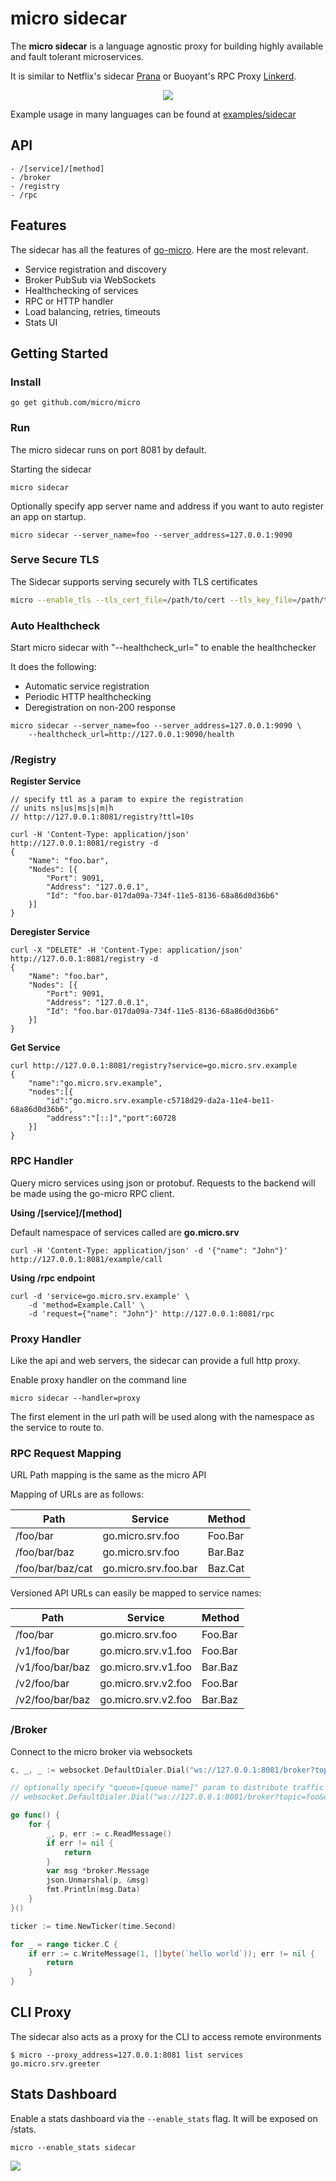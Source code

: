 # micro sidecar

The **micro sidecar** is a language agnostic proxy for building highly available and fault tolerant microservices.

It is similar to Netflix's sidecar [Prana](https://github.com/Netflix/Prana) or Buoyant's RPC Proxy [Linkerd](https://linkerd.io).

<p align="center">
  <img src="https://github.com/micro/docs/blob/master/images/car.png" />
</p>

Example usage in many languages can be found at [examples/sidecar](https://github.com/micro/examples/tree/master/sidecar)

## API

```
- /[service]/[method]
- /broker
- /registry
- /rpc
```

## Features

The sidecar has all the features of [go-micro](https://github.com/micro/go-micro). Here are the most relevant.

- Service registration and discovery
- Broker PubSub via WebSockets
- Healthchecking of services
- RPC or HTTP handler
- Load balancing, retries, timeouts
- Stats UI

## Getting Started

### Install

```shell
go get github.com/micro/micro
```

### Run

The micro sidecar runs on port 8081 by default.

Starting the sidecar 

```shell
micro sidecar
```

Optionally specify app server name and address if you want to auto register an app on startup.

```shell
micro sidecar --server_name=foo --server_address=127.0.0.1:9090
```

### Serve Secure TLS

The Sidecar supports serving securely with TLS certificates

```bash
micro --enable_tls --tls_cert_file=/path/to/cert --tls_key_file=/path/to/key sidecar
```

### Auto Healthcheck

Start micro sidecar with "--healthcheck_url=" to enable the healthchecker

It does the following:
- Automatic service registration
- Periodic HTTP healthchecking
- Deregistration on non-200 response

```shell
micro sidecar --server_name=foo --server_address=127.0.0.1:9090 \
	--healthcheck_url=http://127.0.0.1:9090/health
```

### /Registry

**Register Service**

```shell
// specify ttl as a param to expire the registration
// units ns|us|ms|s|m|h
// http://127.0.0.1:8081/registry?ttl=10s

curl -H 'Content-Type: application/json' http://127.0.0.1:8081/registry -d 
{
	"Name": "foo.bar",
	"Nodes": [{
		"Port": 9091,
		"Address": "127.0.0.1",
		"Id": "foo.bar-017da09a-734f-11e5-8136-68a86d0d36b6"
	}]
}
```

**Deregister Service**

```shell
curl -X "DELETE" -H 'Content-Type: application/json' http://127.0.0.1:8081/registry -d 
{
	"Name": "foo.bar",
	"Nodes": [{
		"Port": 9091,
		"Address": "127.0.0.1",
		"Id": "foo.bar-017da09a-734f-11e5-8136-68a86d0d36b6"
	}]
}
```

**Get Service**

```shell
curl http://127.0.0.1:8081/registry?service=go.micro.srv.example
{
	"name":"go.micro.srv.example",
	"nodes":[{
		"id":"go.micro.srv.example-c5718d29-da2a-11e4-be11-68a86d0d36b6",
		"address":"[::]","port":60728
	}]
}
```

### RPC Handler

Query micro services using json or protobuf. Requests to the backend will be made using the go-micro RPC client.

**Using /[service]/[method]**

Default namespace of services called are **go.micro.srv**

```shell
curl -H 'Content-Type: application/json' -d '{"name": "John"}' http://127.0.0.1:8081/example/call
```

**Using /rpc endpoint**

```shell
curl -d 'service=go.micro.srv.example' \
	-d 'method=Example.Call' \
	-d 'request={"name": "John"}' http://127.0.0.1:8081/rpc
```

### Proxy Handler

Like the api and web servers, the sidecar can provide a full http proxy.

Enable proxy handler on the command line

```shell
micro sidecar --handler=proxy
```

The first element in the url path will be used along with the namespace as the service to route to.

### RPC Request Mapping

URL Path mapping is the same as the micro API

Mapping of URLs are as follows:

Path	|	Service	|	Method
----	|	----	|	----
/foo/bar	|	go.micro.srv.foo	|	Foo.Bar
/foo/bar/baz	|	go.micro.srv.foo	|	Bar.Baz
/foo/bar/baz/cat	|	go.micro.srv.foo.bar	|	Baz.Cat

Versioned API URLs can easily be mapped to service names:

Path	|	Service	|	Method
----	|	----	|	----
/foo/bar	|	go.micro.srv.foo	|	Foo.Bar
/v1/foo/bar	|	go.micro.srv.v1.foo	|	Foo.Bar
/v1/foo/bar/baz	|	go.micro.srv.v1.foo	|	Bar.Baz
/v2/foo/bar	|	go.micro.srv.v2.foo	|	Foo.Bar
/v2/foo/bar/baz	|	go.micro.srv.v2.foo	|	Bar.Baz


### /Broker

Connect to the micro broker via websockets

```go
c, _, _ := websocket.DefaultDialer.Dial("ws://127.0.0.1:8081/broker?topic=foo", make(http.Header))

// optionally specify "queue=[queue name]" param to distribute traffic amongst subscribers
// websocket.DefaultDialer.Dial("ws://127.0.0.1:8081/broker?topic=foo&queue=group-1", make(http.Header))

go func() {
	for {
		_, p, err := c.ReadMessage()
		if err != nil {
			return
		}
		var msg *broker.Message
		json.Unmarshal(p, &msg)
		fmt.Println(msg.Data)
	}
}()

ticker := time.NewTicker(time.Second)

for _ = range ticker.C {
	if err := c.WriteMessage(1, []byte(`hello world`)); err != nil {
		return
	}
}
```

## CLI Proxy

The sidecar also acts as a proxy for the CLI to access remote environments

```shell
$ micro --proxy_address=127.0.0.1:8081 list services
go.micro.srv.greeter
```

## Stats Dashboard

Enable a stats dashboard via the `--enable_stats` flag. It will be exposed on /stats.

```shell
micro --enable_stats sidecar
```

<img src="https://github.com/micro/docs/blob/master/images/stats.png">
